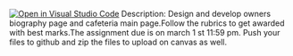 [![Open in Visual Studio Code](https://classroom.github.com/assets/open-in-vscode-718a45dd9cf7e7f842a935f5ebbe5719a5e09af4491e668f4dbf3b35d5cca122.svg)](https://classroom.github.com/online_ide?assignment_repo_id=14086690&assignment_repo_type=AssignmentRepo)
Description:
Design and develop owners biography page and cafeteria main page.Follow the rubrics to get awarded with best marks.The assignment due is on march 1 st 11:59 pm.
Push your files to github and zip the files to upload on canvas as well.
